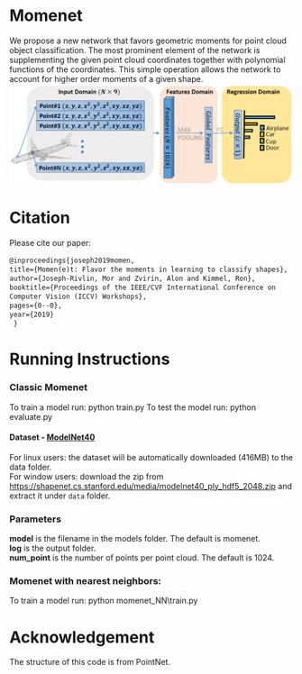 # Momenet

We propose a new network that favors geometric moments for point cloud object classification. 
The most prominent element of the network is supplementing the given point cloud coordinates  together with polynomial functions of the coordinates.
This simple operation allows the network to account for higher order moments of a given shape.   
![](https://github.com/morjr/Momenet/blob/master/figures/arch.PNG?raw=true)

# Citation
Please cite our paper:  

	@inproceedings{joseph2019momen,
    title={Momen(e)t: Flavor the moments in learning to classify shapes},
    author={Joseph-Rivlin, Mor and Zvirin, Alon and Kimmel, Ron},
    booktitle={Proceedings of the IEEE/CVF International Conference on Computer Vision (ICCV) Workshops},
    pages={0--0},
    year={2019}
     }

# Running Instructions

### Classic Momenet

To train a model run: python train.py
To test the model run: python evaluate.py

#### Dataset - <a href="http://modelnet.cs.princeton.edu/" target="_blank">ModelNet40</a>
For linux users: the dataset will be automatically downloaded (416MB) to the data folder.  
For window users: download the zip from https://shapenet.cs.stanford.edu/media/modelnet40_ply_hdf5_2048.zip and extract it under `data` folder.

### Parameters
**model** is the filename in the models folder. The default is momenet.  
**log** is the output folder.  
**num_point** is the number of points per point cloud. The default is 1024. 

### Momenet with nearest neighbors:
To train a model run: python momenet_NN\train.py


# Acknowledgement
The structure of this code is from PointNet.
